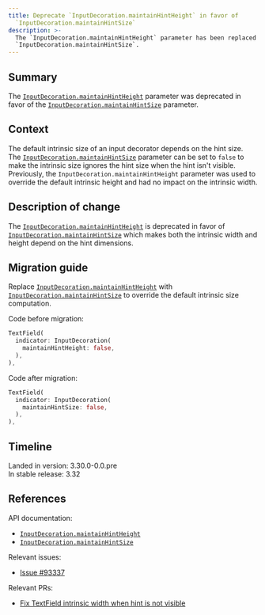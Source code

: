 ```yaml
---
title: Deprecate `InputDecoration.maintainHintHeight` in favor of
  `InputDecoration.maintainHintSize`
description: >-
  The `InputDecoration.maintainHintHeight` parameter has been replaced by
  `InputDecoration.maintainHintSize`.
---
```


## Summary

The [`InputDecoration.maintainHintHeight`][] parameter was deprecated
in favor of the [`InputDecoration.maintainHintSize`][] parameter.

## Context

The default intrinsic size of an input decorator depends on the hint size.
The [`InputDecoration.maintainHintSize`][] parameter can be set to `false` to
make the intrinsic size ignores the hint size when the hint isn't visible.
Previously, the `InputDecoration.maintainHintHeight` parameter was
used to override the default intrinsic height and had no impact on the
intrinsic width.

## Description of change

The [`InputDecoration.maintainHintHeight`][] is deprecated in
favor of [`InputDecoration.maintainHintSize`][] which makes both the intrinsic
width and height depend on the hint dimensions.

## Migration guide

Replace [`InputDecoration.maintainHintHeight`][] with
[`InputDecoration.maintainHintSize`][] to override the default intrinsic size
computation.

Code before migration:

```dart highlightLines=3
TextField(
  indicator: InputDecoration(
    maintainHintHeight: false,
  ),
),
```

Code after migration:

```dart highlightLines=3
TextField(
  indicator: InputDecoration(
    maintainHintSize: false,
  ),
),
```

## Timeline

Landed in version: 3.30.0-0.0.pre<br>
In stable release: 3.32

## References

API documentation:

- [`InputDecoration.maintainHintHeight`][]
- [`InputDecoration.maintainHintSize`][]

Relevant issues:

- [Issue #93337][]

Relevant PRs:

- [Fix TextField intrinsic width when hint is not visible][]

[`InputDecoration.maintainHintHeight`]: {{site.api}}/flutter/material/InputDecoration/maintainHintHeight.html
[`InputDecoration.maintainHintSize`]: {{site.main-api}}/flutter/material/InputDecoration/maintainHintSize.html
[Issue #93337]: {{site.repo.flutter}}/issues/93337
[Fix TextField intrinsic width when hint is not visible]: {{site.repo.flutter}}/pull/161235

